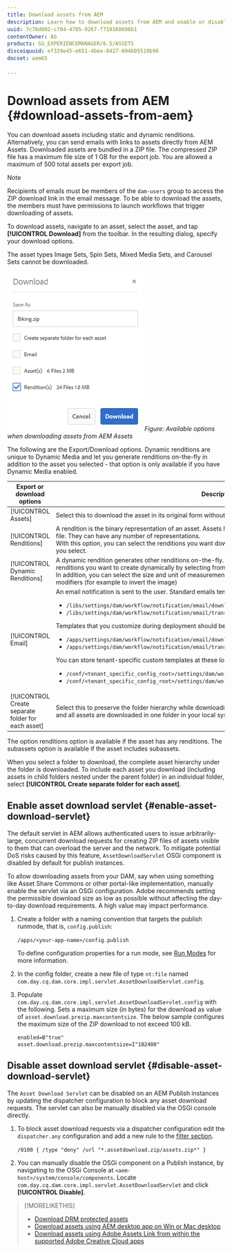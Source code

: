 ```yaml
---
title: Download assets from AEM
description: Learn how to download assets from AEM and enable or disable the download functionality.
uuid: 7c76d002-c704-4705-9267-f710168696b1
contentOwner: AG
products: SG_EXPERIENCEMANAGER/6.5/ASSETS
discoiquuid: ef329e45-e651-4bee-8427-694b05519b96
docset: aem65

---
```


# Download assets from AEM {#download-assets-from-aem}

You can download assets including static and dynamic renditions. Alternatively, you can send emails with links to assets directly from AEM Assets. Downloaded assets are bundled in a ZIP file. The compressed ZIP file has a maximum file size of 1 GB for the export job. You are allowed a maximum of 500 total assets per export job.

>[!NOTE]
>
>Recipients of emails must be members of the `dam-users` group to access the ZIP download link in the email message. To be able to download the assets, the members must have permissions to launch workflows that trigger downloading of assets.

To download assets, navigate to an asset, select the asset, and tap **[!UICONTROL Download]** from the toolbar. In the resulting dialog, specify your download options.

The asset types Image Sets, Spin Sets, Mixed Media Sets, and Carousel Sets cannot be downloaded.

![Available options when downloading assets from AEM Assets](assets/asset_download_dialog.png)
*Figure: Available options when downloading assets from AEM Assets*

The following are the Export/Download options. Dynamic renditions are unique to Dynamic Media and let you generate renditions on-the-fly in addition to the asset you selected - that option is only available if you have Dynamic Media enabled.

| Export or download options | Descriptions |
|---|---|
| [!UICONTROL Assets] | Select this to download the asset in its original form without any renditions.|
| [!UICONTROL Renditions] | A rendition is the binary representation of an asset. Assets have a primary representation - that of the uploaded file. They can have any number of representations. <br> With this option, you can select the renditions you want downloaded. The renditions available depend on the asset you select. |
| [!UICONTROL Dynamic Renditions] | A dynamic rendition generates other renditions on-the-fly. When you select this option, you also select the renditions you want to create dynamically by selecting from the [Image Preset](image-presets.md) list. <br>In addition, you can select the size and unit of measurement, format, color space, resolution, and any image modifiers (for example to invert the image) |
| [!UICONTROL Email] | An email notification is sent to the user. Standard emails templates are available at the following locations:<ul><li>`/libs/settings/dam/workflow/notification/email/downloadasset`</li><li>`/libs/settings/dam/workflow/notification/email/transientworkflowcompleted`</li></ul> Templates that you customize during deployment should be present at these locations: <ul><li>`/apps/settings/dam/workflow/notification/email/downloadasset`</li><li>`/apps/settings/dam/workflow/notification/email/transientworkflowcompleted`</li></ul>You can store tenant-specific custom templates at these locations:<ul><li>`/conf/<tenant_specific_config_root>/settings/dam/workflow/notification/email/downloadasset`</li><li>`/conf/<tenant_specific_config_root>/settings/dam/workflow/notification/email/transientworkflowcompleted`</li></ul> |
| [!UICONTROL Create separate folder for each asset] | Select this to preserve the folder hierarchy while downloading assets. By default, the folder hierarchy is ignored and all assets are downloaded in one folder in your local system.|

The option renditions option is available if the asset has any renditions. The subassets option is available if the asset includes subassets.

When you select a folder to download, the complete asset hierarchy under the folder is downloaded. To include each asset you download (including assets in child folders nested under the parent folder) in an individual folder, select **[!UICONTROL Create separate folder for each asset]**.

## Enable asset download servlet {#enable-asset-download-servlet}

The default servlet in AEM allows authenticated users to issue arbitrarily-large, concurrent download requests for creating ZIP files of assets visible to them that can overload the server and the network. To mitigate potential DoS risks caused by this feature, `AssetDownloadServlet` OSGi component is disabled by default for publish instances.

To allow downloading assets from your DAM, say when using something like Asset Share Commons or other portal-like implementation, manually enable the servlet via an OSGi configuration. Adobe recommends setting the permissible download size as low as possible without affecting the day-to-day download requirements. A high value may impact performance.

1. Create a folder with a naming convention that targets the publish runmode, that is, `config.publish`:

   `/apps/<your-app-name>/config.publish`

   To define configuration properties for a run mode, see [Run Modes](/help/sites-deploying/configure-runmodes.md#defining-configuration-properties-for-a-run-mode) for more information.

1. In the config folder, create a new file of type `nt:file` named `com.day.cq.dam.core.impl.servlet.AssetDownloadServlet.config`.
1. Populate `com.day.cq.dam.core.impl.servlet.AssetDownloadServlet.config` with the following. Sets a maximum size (in bytes) for the download as value of `asset.download.prezip.maxcontentsize`. The below sample configures the maximum size of the ZIP download to not exceed 100 kB.

   ```
   enabled=B"true"
   asset.download.prezip.maxcontentsize=I"102400"
   ```

## Disable asset download servlet {#disable-asset-download-servlet}

The `Asset Download Servlet` can be disabled on an AEM Publish instances by updating the dispatcher configuration to block any asset download requests. The servlet can also be manually disabled via the OSGi console directly.

1. To block asset download requests via a dispatcher configuration edit the `dispatcher.any` configuration and add a new rule to the [filter section](https://docs.adobe.com/content/help/en/experience-manager-dispatcher/using/configuring/dispatcher-configuration.html#defining-a-filter).

   `/0100 { /type "deny" /url "*.assetdownload.zip/assets.zip*" }`

1. You can manually disable the OSGi component on a Publish instance, by navigating to the OSGi Console at `<aem-host>/system/console/components`. Locate `com.day.cq.dam.core.impl.servlet.AssetDownloadServlet` and click **[!UICONTROL Disable]**.

>[!MORELIKETHIS]
>
>* [Download DRM protected assets](drm.md)
>* [Download assets using AEM desktop app on Win or Mac desktop](https://helpx.adobe.com/experience-manager/desktop-app/aem-desktop-app.html)
>* [Download assets using Adobe Assets Link from within the supported Adobe Creative Cloud apps](https://helpx.adobe.com/enterprise/using/manage-assets-using-adobe-asset-link.html)